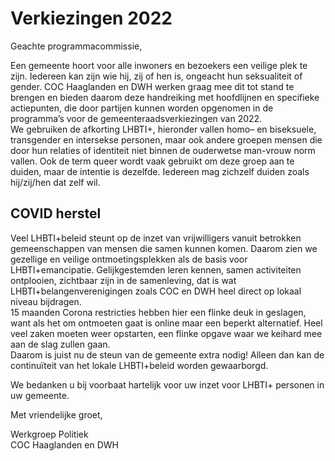 # **Verkiezingen** 2022

Geachte programmacommissie,

Een gemeente hoort voor alle inwoners en bezoekers een veilige plek te zijn. Iedereen kan zijn wie hij, zij of hen
is, ongeacht hun seksualiteit of gender. COC Haaglanden en DWH werken graag mee dit tot stand te brengen en bieden
daarom deze handreiking met hoofdlijnen en specifieke actiepunten, die door partijen kunnen worden opgenomen in de
programma’s voor de gemeenteraadsverkiezingen van 2022.\
We gebruiken de afkorting LHBTI+, hieronder vallen homo– en biseksuele, transgender en intersekse personen, maar
ook andere groepen mensen die door hun relaties of identiteit niet binnen de ouderwetse man-vrouw norm vallen. Ook
de term queer wordt vaak gebruikt om deze groep aan te duiden, maar de intentie is dezelfde. Iedereen mag zichzelf
duiden zoals hij/zij/hen dat zelf wil.

## COVID herstel

Veel LHBTI+beleid steunt op de inzet van vrijwilligers vanuit betrokken gemeenschappen van mensen die samen kunnen
komen. Daarom zien we gezellige en veilige ontmoetingsplekken als de basis voor LHBTI+emancipatie. Gelijkgestemden
leren kennen, samen activiteiten ontplooien, zichtbaar zijn in de samenleving, dat is wat
LHBTI+belangenverenigingen zoals COC en DWH heel direct op lokaal niveau bijdragen.\
15 maanden Corona restricties hebben hier een flinke deuk in geslagen, want als het om ontmoeten gaat is online
maar een beperkt alternatief. Heel veel zaken moeten weer opstarten, een flinke opgave waar we keihard mee aan de
slag zullen gaan.\
Daarom is juist nu de steun van de gemeente extra nodig! Alleen dan kan de continuïteit van het lokale
LHBTI+beleid worden gewaarborgd.

We bedanken u bij voorbaat hartelijk voor uw inzet voor LHBTI+ personen in uw gemeente.

Met vriendelijke groet,

Werkgroep Politiek<br/>
COC Haaglanden en DWH
